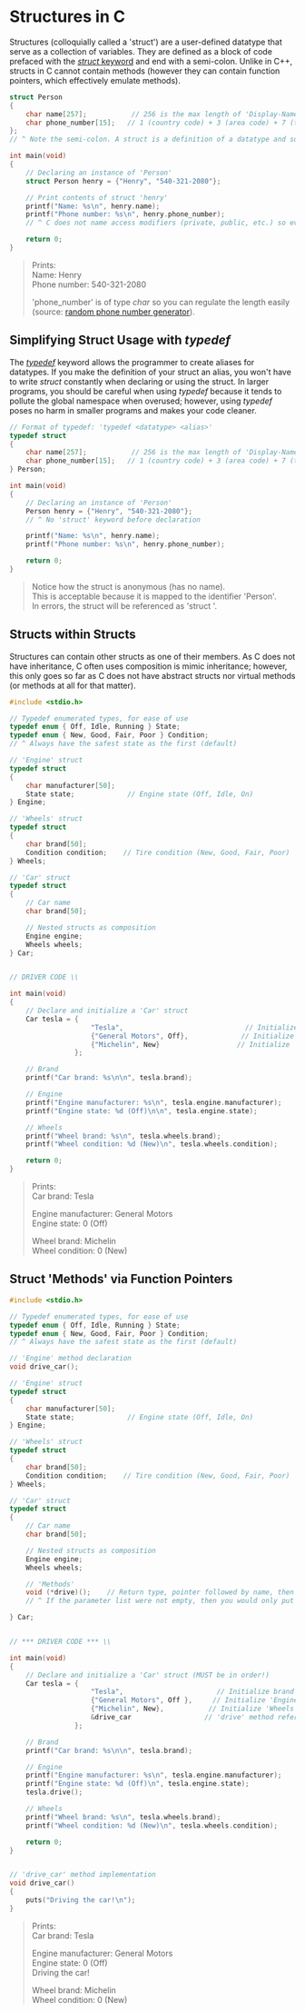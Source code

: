 # Structures in C
Structures (colloquially called a 'struct') are a user-defined datatype that serve as a collection of variables. 
They are defined as a block of code prefaced with the [_struct_ keyword](https://www.educative.io/edpresso/what-is-a-c-struct) and end with a semi-colon.
Unlike in C++, structs in C cannot contain methods (however they can contain function pointers, which effectively emulate methods).
```C
struct Person
{
    char name[257];           // 256 is the max length of 'Display-Name' in Active Directory (256 char + '\0')
    char phone_number[15];   // 1 (country code) + 3 (area code) + 7 (telephone number) + 3 (dashes) + '\0'
};
// ^ Note the semi-colon. A struct is a definition of a datatype and so needs a semi-colon

int main(void)
{
    // Declaring an instance of 'Person'
    struct Person henry = {"Henry", "540-321-2080"};

    // Print contents of struct 'henry'
    printf("Name: %s\n", henry.name);                 
    printf("Phone number: %s\n", henry.phone_number);
    // ^ C does not name access modifiers (private, public, etc.) so everything is public

    return 0;
}
```
> Prints: <br />
> Name: Henry <br />
> Phone number: 540-321-2080 <br />
>
> 'phone_number' is of type _char_ so you can regulate the length easily (source: [random phone number generator](https://www.randomphonenumbers.com/)). <br />

## Simplifying Struct Usage with _typedef_
The [_typedef_](https://www.tutorialspoint.com/cprogramming/c_typedef.htm) keyword allows the programmer to create aliases for datatypes. If you make the definition of your
struct an alias, you won't have to write _struct_ constantly when declaring or using the struct. In larger programs, you should be careful when using _typedef_ because it 
tends to pollute the global namespace when overused; however, using _typedef_ poses no harm in smaller programs and makes your code cleaner.
```C
// Format of typedef: 'typedef <datatype> <alias>'
typedef struct
{
    char name[257];           // 256 is the max length of 'Display-Name' in Active Directory (256 char + '\0')
    char phone_number[15];   // 1 (country code) + 3 (area code) + 7 (telephone number) + 3 (dashes) + '\0'
} Person;

int main(void)
{
    // Declaring an instance of 'Person'
    Person henry = {"Henry", "540-321-2080"};
    // ^ No 'struct' keyword before declaration

    printf("Name: %s\n", henry.name);
    printf("Phone number: %s\n", henry.phone_number);

    return 0;
}
```
> Notice how the struct is anonymous (has no name). <br />
> This is acceptable because it is mapped to the identifier 'Person'. <br />
> In errors, the struct will be referenced as 'struct <anonymous>'. <br />

## Structs within Structs
Structures can contain other structs as one of their members. As C does not have inheritance, C often uses composition is mimic inheritance; however, this only goes so far as
C does not have abstract structs nor virtual methods (or methods at all for that matter). 
```C
#include <stdio.h>

// Typedef enumerated types, for ease of use
typedef enum { Off, Idle, Running } State;
typedef enum { New, Good, Fair, Poor } Condition;
// ^ Always have the safest state as the first (default)

// 'Engine' struct
typedef struct
{
    char manufacturer[50];
    State state;             // Engine state (Off, Idle, On)   
} Engine;

// 'Wheels' struct
typedef struct
{
    char brand[50];
    Condition condition;    // Tire condition (New, Good, Fair, Poor)
} Wheels;

// 'Car' struct
typedef struct
{
    // Car name
    char brand[50];

    // Nested structs as composition
    Engine engine;
    Wheels wheels;
} Car;


// DRIVER CODE \\

int main(void)
{
    // Declare and initialize a 'Car' struct
    Car tesla = {
                    "Tesla",                              // Initialize brand
                    {"General Motors", Off},             // Initialize 'Engine' struct
                    {"Michelin", New}                   // Initialize 'Wheels' struct
                };

    // Brand
    printf("Car brand: %s\n\n", tesla.brand);

    // Engine
    printf("Engine manufacturer: %s\n", tesla.engine.manufacturer);
    printf("Engine state: %d (Off)\n\n", tesla.engine.state);

    // Wheels
    printf("Wheel brand: %s\n", tesla.wheels.brand);
    printf("Wheel condition: %d (New)\n", tesla.wheels.condition);

    return 0;
}
```
> Prints: <br />
> Car brand: Tesla <br />
>
> Engine manufacturer: General Motors <br />
> Engine state: 0 (Off) <br />
>
> Wheel brand: Michelin <br />
> Wheel condition: 0 (New) <br />

## Struct 'Methods' via Function Pointers
```C
#include <stdio.h>

// Typedef enumerated types, for ease of use
typedef enum { Off, Idle, Running } State;
typedef enum { New, Good, Fair, Poor } Condition;
// ^ Always have the safest state as the first (default)

// 'Engine' method declaration
void drive_car();

// 'Engine' struct
typedef struct
{
    char manufacturer[50];
    State state;             // Engine state (Off, Idle, On)
} Engine;

// 'Wheels' struct
typedef struct
{
    char brand[50];
    Condition condition;    // Tire condition (New, Good, Fair, Poor)
} Wheels;

// 'Car' struct
typedef struct
{
    // Car name
    char brand[50];

    // Nested structs as composition
    Engine engine;
    Wheels wheels;

    // 'Methods'
    void (*drive)();    // Return type, pointer followed by name, then the (empty) parameter list.
    // ^ If the parameter list were not empty, then you would only put the datatype (without the names; e.g. '(int, int)')

} Car;


// *** DRIVER CODE *** \\

int main(void)
{
    // Declare and initialize a 'Car' struct (MUST be in order!)
    Car tesla = {
                    "Tesla",                       // Initialize brand
                    {"General Motors", Off },     // Initialize 'Engine' struct
                    {"Michelin", New},           // Initialize 'Wheels' struct
                    &drive_car                  // 'drive' method references the 'drive_car' function
                };

    // Brand
    printf("Car brand: %s\n\n", tesla.brand);

    // Engine
    printf("Engine manufacturer: %s\n", tesla.engine.manufacturer);
    printf("Engine state: %d (Off)\n", tesla.engine.state);
    tesla.drive();

    // Wheels
    printf("Wheel brand: %s\n", tesla.wheels.brand);
    printf("Wheel condition: %d (New)\n", tesla.wheels.condition);

    return 0;
}


// 'drive_car' method implementation
void drive_car()
{
    puts("Driving the car!\n");
}
```
> Prints: <br />
> Car brand: Tesla <br />
>
> Engine manufacturer: General Motors <br />
> Engine state: 0 (Off) <br />
> Driving the car! <br />
> 
> Wheel brand: Michelin <br />
> Wheel condition: 0 (New) <br />
